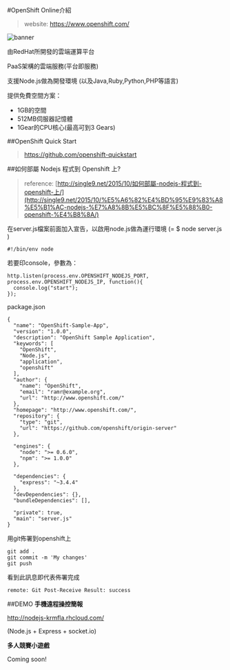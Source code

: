 #OpenShift Online介紹
>website: https://www.openshift.com/

![banner](https://github.com/krmfla/research-lab/blob/master/images/openshift.jpg "OpenShift Online")

由RedHat所開發的雲端運算平台

PaaS架構的雲端服務(平台即服務)

支援Node.js做為開發環境 (以及Java,Ruby,Python,PHP等語言)

提供免費空間方案：
 * 1GB的空間
 * 512MB伺服器記憶體
 * 1Gear的CPU核心(最高可到3 Gears)
 
##OpenShift Quick Start
>https://github.com/openshift-quickstart


##如何部屬 Nodejs 程式到 Openshift 上?
>reference: [http://single9.net/2015/10/如何部屬-nodejs-程式到-openshift-上/](http://single9.net/2015/10/%E5%A6%82%E4%BD%95%E9%83%A8%E5%B1%AC-nodejs-%E7%A8%8B%E5%BC%8F%E5%88%B0-openshift-%E4%B8%8A/)

在server.js檔案前面加入宣告，以啟用node.js做為運行環境 (= $ node server.js )
```
#!/bin/env node
```
若要印console，參數為：
```
http.listen(process.env.OPENSHIFT_NODEJS_PORT, process.env.OPENSHIFT_NODEJS_IP, function(){
  console.log("start");
});
```
package.json
```
{
  "name": "OpenShift-Sample-App",
  "version": "1.0.0",
  "description": "OpenShift Sample Application",
  "keywords": [
    "OpenShift",
    "Node.js",
    "application",
    "openshift"
  ],
  "author": {
    "name": "OpenShift",
    "email": "ramr@example.org",
    "url": "http://www.openshift.com/"
  },
  "homepage": "http://www.openshift.com/",
  "repository": {
    "type": "git",
    "url": "https://github.com/openshift/origin-server"
  },

  "engines": {
    "node": ">= 0.6.0",
    "npm": ">= 1.0.0"
  },

  "dependencies": {
    "express": "~3.4.4"
  },
  "devDependencies": {},
  "bundleDependencies": [],

  "private": true,
  "main": "server.js"
}
```

用git佈署到openshift上
```
git add .
git commit -m 'My changes'
git push
```
看到此訊息即代表佈署完成
```
remote: Git Post-Receive Result: success
```
##DEMO
<b>手機遠程操控簡報</b>

http://nodejs-krmfla.rhcloud.com/

(Node.js + Express + socket.io)

<b>多人競賽小遊戲</b>

Coming soon!


